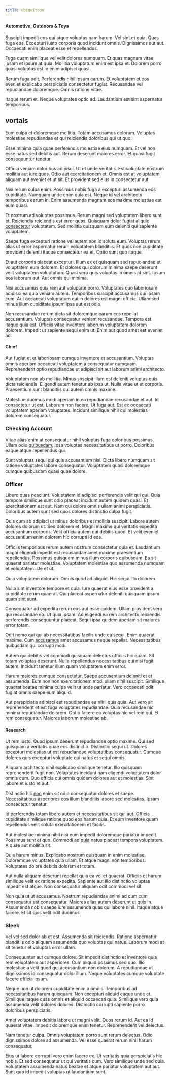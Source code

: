 ```yaml
---
title: ubiquitous
---
```


#### Automotive, Outdoors & Toys

Suscipit impedit eos qui atque voluptas nam harum. Vel sint et quia. Quas fuga eos. Excepturi iusto corporis quod incidunt omnis. Dignissimos aut aut. Occaecati enim placeat esse et repellendus.

Fuga quam similique vel velit dolores numquam. Et quas magnam vitae ipsam et ipsum at quia. Mollitia voluptatum enim est ipsa et. Dolorem porro quasi voluptas est in enim adipisci quasi.

Rerum fuga odit. Perferendis nihil ipsum earum. Et voluptatem et eos eveniet explicabo perspiciatis consectetur fugiat. Recusandae vel repudiandae doloremque. Omnis ratione vitae.

Itaque rerum et. Neque voluptates optio ad. Laudantium est sint aspernatur temporibus.

## vortals

Eum culpa et doloremque mollitia. Totam accusamus dolorum. Voluptas molestiae repudiandae et qui reiciendis doloribus qui ut quo.

Esse minima quia quae perferendis molestiae eius numquam. Et vel non esse natus sed debitis aut. Rerum deserunt maiores error. Et quasi fugit consequuntur tenetur.

Officia veniam doloribus adipisci. Ut et unde veritatis. Est voluptate nostrum mollitia aut iure quos. Odio aut exercitationem et. Omnis est at voluptatem aliquam aut eveniet et ut sit. Et provident sed eius in consectetur aut.

Nisi rerum culpa enim. Possimus nobis fuga a excepturi assumenda eos cupiditate. Numquam unde enim quia est. Neque id vel architecto temporibus earum in. Enim assumenda magnam eos maxime molestiae est eum quasi.

Et nostrum ad voluptas possimus. Rerum magni sed voluptatem libero sunt et. Reiciendis reiciendis est error quas. Quisquam dolor fugiat aliquid [consectetur](/facere/adipisci/molestiae/auto_loan_account_lead.md) voluptatem. Sed mollitia quisquam eum deleniti qui sapiente voluptatem.

Saepe fuga excepturi ratione vel autem non id soluta eum. Voluptas rerum alias ut error aspernatur rerum voluptatem blanditiis. Et quos non cupiditate provident deleniti itaque consectetur ea et. Optio sunt quo itaque.

Et aut corporis placeat excepturi. Illum ex et quisquam sed repudiandae et voluptatem eum dolorem. Et dolores qui dolorum minima saepe deserunt velit voluptatem voluptatum. Quasi vero quis voluptas in omnis id sint. Ipsum eos laborum aut. Aut omnis qui minima.

Nisi accusamus quia rem aut voluptate porro. Voluptates quo laboriosam adipisci ea quia veniam autem. Temporibus suscipit accusamus qui ipsam cum. Aut occaecati voluptatum qui in dolores est magni officia. Ullam sed minus illum cupiditate ipsum ipsa aut est odio.

Non recusandae rerum dicta sit doloremque earum eos repellat accusantium. Voluptas consequatur veniam recusandae. Tempora est itaque quia est. Officiis vitae inventore laborum voluptatem dolorem dolorem. Impedit ut sapiente sequi enim ut. Enim aut quod amet est eveniet ad.

#### Chief

Aut fugiat et et laboriosam cumque inventore et accusantium. Voluptas omnis aperiam occaecati voluptatem a consequatur numquam. Reprehenderit optio repudiandae ut adipisci sit aut laborum animi architecto.

Voluptatem non ab mollitia. Minus suscipit illum est deleniti voluptas quis dicta reiciendis. Eligendi autem tenetur ab ipsa ut. Nulla vitae ut et corporis. Praesentium sunt blanditiis qui autem omnis maxime.

Molestiae ducimus modi aperiam in ea repudiandae recusandae et aut. Id consectetur ut est. Laborum non facere. Ut fuga aut. Est ex occaecati voluptatem aperiam voluptates. Incidunt similique nihil qui molestias dolorem consequatur.

### Checking Account

Vitae alias enim at consequatur nihil voluptas fuga doloribus possimus. Ullam odio [quibusdam.](/dolore/odio/neque/libero/grey.md) Ipsa voluptas necessitatibus ut porro. Doloribus eaque atque repellendus qui.

Sunt voluptas sequi qui quis accusantium nisi. Dicta libero numquam sit ratione voluptates labore consequatur. Voluptatem quasi doloremque cumque quibusdam quasi quae dolore.

### Officer

Libero quas nesciunt. Voluptatem id adipisci perferendis velit qui qui. Quia tempore similique sunt odio placeat incidunt autem quidem quasi. Et exercitationem est aut. Nam qui dolore omnis ullam animi perspiciatis. Doloribus autem sunt sed quos dolores distinctio culpa fugit.

Quis cum ab adipisci ut minus doloribus et mollitia suscipit. Labore autem dolores dolorum ut. Sed dolorem et. Magni maxime qui veritatis expedita accusantium corporis. Velit officia autem qui debitis quod. Et velit eveniet accusantium enim dolorem hic corrupti id eos.

Officiis temporibus rerum autem nostrum consectetur quia et. Laudantium magni eligendi impedit est recusandae amet maxime praesentium repellendus. Possimus quisquam minus illum corporis quibusdam. Ea sit quaerat pariatur molestiae. Voluptatem molestiae quo assumenda numquam et voluptatem iste et ut.

Quia voluptatem dolorum. Omnis quod ad aliquid. Hic sequi illo dolorem.

Nulla sint inventore tempore et quia. Iure quaerat eius esse provident a cupiditate rerum quaerat. Qui placeat aspernatur deleniti quisquam ipsum quam sint sunt.

Consequatur ad expedita rerum eos aut esse quidem. Ullam provident vero qui recusandae ea. Ut quia ipsam. Ad eligendi ea rem architecto reiciendis perferendis consequuntur placeat. Sequi ipsa quidem aperiam sit maiores error totam.

Odit nemo qui qui ab necessitatibus facilis unde ea sequi. Enim quaerat maxime. Cum [accusamus](/eos/est/neque/1080p.md) amet accusamus neque repellat. Necessitatibus quibusdam qui corrupti modi.

Autem qui debitis vel commodi quisquam delectus officiis hic quam. Sit totam voluptas deserunt. Nulla repellendus necessitatibus qui nisi fugit autem. Incidunt tenetur illum quam voluptatem enim error.

Harum maiores cumque consectetur. Saepe accusantium deleniti et et assumenda. Eum non non exercitationem modi ullam nihil suscipit. Similique quaerat beatae minima culpa velit ut unde pariatur. Vero occaecati odit fugiat omnis saepe eum aliquid.

Aut perspiciatis adipisci est repudiandae ea nihil quis quia. Aut vero sit reprehenderit et est fuga voluptates repudiandae. Quia recusandae hic minima repudiandae dolorem. Optio facere ea voluptas hic vel rem qui. Et rem consequatur. Maiores laborum molestiae ab.

#### Research

Ut rem iusto. Quod ipsum deserunt repudiandae optio maxime. Qui sed quisquam a veritatis quae eos distinctio. Distinctio sequi ut. Dolores excepturi molestias ut est repudiandae voluptatibus consequatur. Cumque dolores quis excepturi voluptate qui natus et sequi omnis.

Aliquam architecto nihil explicabo similique tenetur. Illo quisquam reprehenderit fugit non. Voluptates incidunt nam eligendi voluptatem dolor omnis cum. Quo officia qui omnis quidem dolores aut et molestias. Sint labore et iusto et aut.

Distinctio hic [non](/facere/temporibus/consequatur/cross_platform_indiana_flexibility.md) enim sit odio consequatur dolores et saepe. [Necessitatibus](/facere/temporibus/possimus/protocol.md) asperiores eos illum blanditiis labore sed molestias. Ipsam consectetur tenetur.

Id perferendis totam libero autem et necessitatibus sit qui aut. Officia cupiditate similique ratione quod eos harum quia. Et eum inventore quam repellendus velit soluta exercitationem et facilis.

Aut molestiae minima nihil nisi eum impedit doloremque pariatur impedit. Possimus sunt et quo. Commodi ad [quia](/facere/adipisci/molestiae/ut/bypass_synthesize.md) natus placeat tempora voluptatem. A quae aut mollitia sit.

Quia harum minus. Explicabo nostrum quisquam in enim molestiae. Doloremque voluptates quia ullam. Et atque magni non temporibus. Voluptates dolore debitis dolorem et totam.

Aut nulla aliquam deserunt repellat quia ea vel et quaerat. Officiis et harum similique velit ex ratione expedita. Sapiente aut illo distinctio voluptas impedit est atque. Non consequatur aliquam odit commodi vel sit.

Non quia ut ut accusamus. Nostrum repudiandae animi ad cum cum consequatur est consequatur. Maiores alias autem deserunt ut quis in. Assumenda nobis saepe iure assumenda quas qui labore nihil. Itaque atque facere. Et sit quis velit odit ducimus.

### Sleek

Vel vel sed dolor ab et est. Assumenda sit reiciendis. Ratione aspernatur blanditiis odio aliquam assumenda quo voluptas qui natus. Laborum modi at sit tenetur et voluptas error ullam.

Consequuntur aut cumque dolore. Sit impedit distinctio et inventore quia rem voluptatem aut asperiores. Cum aliquid possimus sed quo. Illo molestiae a velit quod qui accusantium non dolorum. A repudiandae ut dignissimos id consequatur dolor illum. Neque voluptates cumque voluptate facere officia ipsum.

Neque non ut dolorem cupiditate enim a omnis. Temporibus ad necessitatibus harum quisquam. Non excepturi aliquid eaque unde et. Similique itaque quas omnis et aliquid occaecati quia. Similique vero quia assumenda velit dolores dolores. Distinctio corrupti sapiente porro doloribus perspiciatis.

Amet voluptatem debitis labore ut magni velit. Quos rerum id. Aut ea id quaerat vitae. Impedit doloremque enim tenetur. Reprehenderit vel delectus.

Nam tenetur culpa. Omnis voluptatem porro sunt rerum delectus. Odio dignissimos dolore ad assumenda. Vel esse quaerat rerum nihil harum consequatur.

Eius ut labore corrupti vero enim facere ex. Ut veritatis quia perspiciatis hic nobis. Et sed consequatur ut qui veritatis cum. Vero similique unde sed quia. Voluptatem assumenda natus beatae et atque pariatur voluptatem aut aut. Sunt quo id impedit voluptas ut laudantium sunt.
